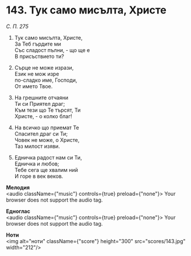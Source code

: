# 143. Тук само мисълта, Христе

_С. П. 275_

1. Тук само мисълта, Христе,  
За Теб гърдите ми  
Със сладост пълни, - що ще е  
В присъствието ти?

2. Сърце не може изрази,  
Език не мож изре  
по-сладко име, Господи,  
От името Твое.  

3. На грешните отчаяни  
Ти си Приятел драг;  
Към тези що Те търсят, Ти  
Христе, - о колко благ!

4. На всичко що приемат Те  
Спасител драг си Ти;  
Човек не може, о Христе,  
Таз милост изяви.  

5. Едничка радост нам си Ти,  
Едничка и любов;  
Тебе сега ще хвалим ний  
И горе в век веков.

**Мелодия**  
<audio className={"music"} controls={true} preload={"none"}>
    <source src="mp3/143.mp3" type="audio/mpeg"/>
    Your browser does not support the audio tag.
</audio>

**Едноглас**  
<audio className={"music"} controls={true} preload={"none"}>
    <source src="transp/143.mp3" type="audio/mpeg"/>
    Your browser does not support the audio tag.
</audio>

**Ноти**  
<img alt="ноти" className={"score"} height="300" src="scores/143.jpg" width="212"/>
